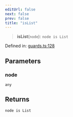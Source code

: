 ```yaml
---
editUrl: false
next: false
prev: false
title: "isList"
---
```


> **isList**(`node`): `node is List`

Defined in: [guards.ts:128](https://github.com/rcs-agents/rcs-lang/blob/96f7bb5710555321ae9695be4004d52239e42e7e/packages/ast/src/guards.ts#L128)

## Parameters

### node

`any`

## Returns

`node is List`
